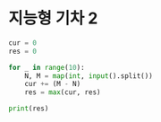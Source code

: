 # 지능형 기차 2

```python
cur = 0
res = 0

for _ in range(10):
    N, M = map(int, input().split())
    cur += (M - N)
    res = max(cur, res)

print(res)
```

